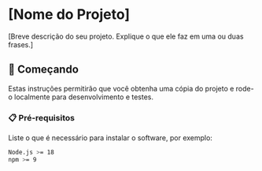 # [Nome do Projeto]

[Breve descrição do seu projeto. Explique o que ele faz em uma ou duas frases.]

## 🚀 Começando

Estas instruções permitirão que você obtenha uma cópia do projeto e rode-o localmente para desenvolvimento e testes.

### 📋 Pré-requisitos

Liste o que é necessário para instalar o software, por exemplo:

```bash
Node.js >= 18
npm >= 9

